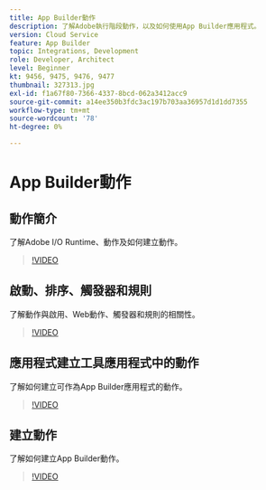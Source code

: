 ```yaml
---
title: App Builder動作
description: 了解Adobe執行階段動作，以及如何使用App Builder應用程式。
version: Cloud Service
feature: App Builder
topic: Integrations, Development
role: Developer, Architect
level: Beginner
kt: 9456, 9475, 9476, 9477
thumbnail: 327313.jpg
exl-id: f1a67f80-7366-4337-8bcd-062a3412acc9
source-git-commit: a14ee350b3fdc3ac197b703aa36957d1d1dd7355
workflow-type: tm+mt
source-wordcount: '78'
ht-degree: 0%

---
```


# App Builder動作

## 動作簡介

了解Adobe I/O Runtime、動作及如何建立動作。

>[!VIDEO](https://video.tv.adobe.com/v/339192/?quality=12&learn=on)

## 啟動、排序、觸發器和規則

了解動作與啟用、Web動作、觸發器和規則的相關性。

>[!VIDEO](https://video.tv.adobe.com/v/339193/?quality=12&learn=on)

## 應用程式建立工具應用程式中的動作

了解如何建立可作為App Builder應用程式的動作。

>[!VIDEO](https://video.tv.adobe.com/v/339194/?quality=12&learn=on)

## 建立動作

了解如何建立App Builder動作。

>[!VIDEO](https://video.tv.adobe.com/v/339195/?quality=12&learn=on)
